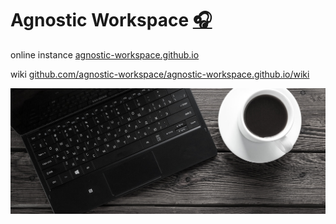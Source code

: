 # Agnostic Workspace [🎧](https://www.bluffphonica.at/)

online instance
[agnostic-workspace.github.io](https://agnostic-workspace.github.io/)

wiki
[github.com/agnostic-workspace/agnostic-workspace.github.io/wiki](https://github.com/agnostic-workspace/agnostic-workspace.github.io/wiki)

![Workspace](https://github.com/agnostic-workspace/agnostic-workspace.github.io/raw/main/img/hero.jpg)
